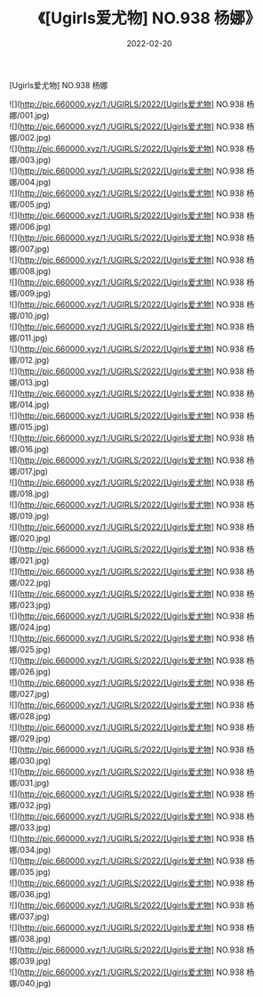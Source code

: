 ﻿---
layout: post
title:  《[Ugirls爱尤物] NO.938 杨娜》
date:   2022-02-20
img: http://pic.660000.xyz/1:/UGIRLS/2022/[Ugirls爱尤物] NO.938 杨娜/000.jpg
categories: [美女, 清纯, 唯美]
---

[Ugirls爱尤物] NO.938 杨娜

 ![](http://pic.660000.xyz/1:/UGIRLS/2022/[Ugirls爱尤物] NO.938 杨娜/001.jpg) <br>![](http://pic.660000.xyz/1:/UGIRLS/2022/[Ugirls爱尤物] NO.938 杨娜/002.jpg) <br>![](http://pic.660000.xyz/1:/UGIRLS/2022/[Ugirls爱尤物] NO.938 杨娜/003.jpg) <br>![](http://pic.660000.xyz/1:/UGIRLS/2022/[Ugirls爱尤物] NO.938 杨娜/004.jpg) <br>![](http://pic.660000.xyz/1:/UGIRLS/2022/[Ugirls爱尤物] NO.938 杨娜/005.jpg) <br>![](http://pic.660000.xyz/1:/UGIRLS/2022/[Ugirls爱尤物] NO.938 杨娜/006.jpg) <br>![](http://pic.660000.xyz/1:/UGIRLS/2022/[Ugirls爱尤物] NO.938 杨娜/007.jpg) <br>![](http://pic.660000.xyz/1:/UGIRLS/2022/[Ugirls爱尤物] NO.938 杨娜/008.jpg) <br>![](http://pic.660000.xyz/1:/UGIRLS/2022/[Ugirls爱尤物] NO.938 杨娜/009.jpg) <br>![](http://pic.660000.xyz/1:/UGIRLS/2022/[Ugirls爱尤物] NO.938 杨娜/010.jpg) <br>![](http://pic.660000.xyz/1:/UGIRLS/2022/[Ugirls爱尤物] NO.938 杨娜/011.jpg) <br>![](http://pic.660000.xyz/1:/UGIRLS/2022/[Ugirls爱尤物] NO.938 杨娜/012.jpg) <br>![](http://pic.660000.xyz/1:/UGIRLS/2022/[Ugirls爱尤物] NO.938 杨娜/013.jpg) <br>![](http://pic.660000.xyz/1:/UGIRLS/2022/[Ugirls爱尤物] NO.938 杨娜/014.jpg) <br>![](http://pic.660000.xyz/1:/UGIRLS/2022/[Ugirls爱尤物] NO.938 杨娜/015.jpg) <br>![](http://pic.660000.xyz/1:/UGIRLS/2022/[Ugirls爱尤物] NO.938 杨娜/016.jpg) <br>![](http://pic.660000.xyz/1:/UGIRLS/2022/[Ugirls爱尤物] NO.938 杨娜/017.jpg) <br>![](http://pic.660000.xyz/1:/UGIRLS/2022/[Ugirls爱尤物] NO.938 杨娜/018.jpg) <br>![](http://pic.660000.xyz/1:/UGIRLS/2022/[Ugirls爱尤物] NO.938 杨娜/019.jpg) <br>![](http://pic.660000.xyz/1:/UGIRLS/2022/[Ugirls爱尤物] NO.938 杨娜/020.jpg) <br>![](http://pic.660000.xyz/1:/UGIRLS/2022/[Ugirls爱尤物] NO.938 杨娜/021.jpg) <br>![](http://pic.660000.xyz/1:/UGIRLS/2022/[Ugirls爱尤物] NO.938 杨娜/022.jpg) <br>![](http://pic.660000.xyz/1:/UGIRLS/2022/[Ugirls爱尤物] NO.938 杨娜/023.jpg) <br>![](http://pic.660000.xyz/1:/UGIRLS/2022/[Ugirls爱尤物] NO.938 杨娜/024.jpg) <br>![](http://pic.660000.xyz/1:/UGIRLS/2022/[Ugirls爱尤物] NO.938 杨娜/025.jpg) <br>![](http://pic.660000.xyz/1:/UGIRLS/2022/[Ugirls爱尤物] NO.938 杨娜/026.jpg) <br>![](http://pic.660000.xyz/1:/UGIRLS/2022/[Ugirls爱尤物] NO.938 杨娜/027.jpg) <br>![](http://pic.660000.xyz/1:/UGIRLS/2022/[Ugirls爱尤物] NO.938 杨娜/028.jpg) <br>![](http://pic.660000.xyz/1:/UGIRLS/2022/[Ugirls爱尤物] NO.938 杨娜/029.jpg) <br>![](http://pic.660000.xyz/1:/UGIRLS/2022/[Ugirls爱尤物] NO.938 杨娜/030.jpg) <br>![](http://pic.660000.xyz/1:/UGIRLS/2022/[Ugirls爱尤物] NO.938 杨娜/031.jpg) <br>![](http://pic.660000.xyz/1:/UGIRLS/2022/[Ugirls爱尤物] NO.938 杨娜/032.jpg) <br>![](http://pic.660000.xyz/1:/UGIRLS/2022/[Ugirls爱尤物] NO.938 杨娜/033.jpg) <br>![](http://pic.660000.xyz/1:/UGIRLS/2022/[Ugirls爱尤物] NO.938 杨娜/034.jpg) <br>![](http://pic.660000.xyz/1:/UGIRLS/2022/[Ugirls爱尤物] NO.938 杨娜/035.jpg) <br>![](http://pic.660000.xyz/1:/UGIRLS/2022/[Ugirls爱尤物] NO.938 杨娜/036.jpg) <br>![](http://pic.660000.xyz/1:/UGIRLS/2022/[Ugirls爱尤物] NO.938 杨娜/037.jpg) <br>![](http://pic.660000.xyz/1:/UGIRLS/2022/[Ugirls爱尤物] NO.938 杨娜/038.jpg) <br>![](http://pic.660000.xyz/1:/UGIRLS/2022/[Ugirls爱尤物] NO.938 杨娜/039.jpg) <br>![](http://pic.660000.xyz/1:/UGIRLS/2022/[Ugirls爱尤物] NO.938 杨娜/040.jpg) <br>